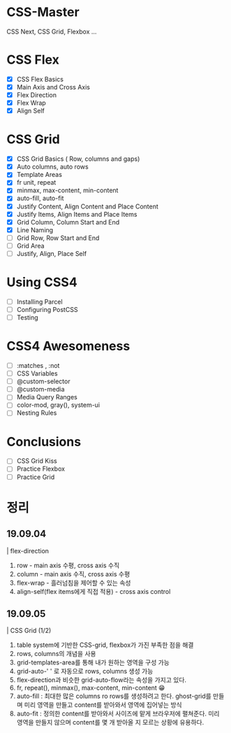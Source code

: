 # CSS-Master

CSS Next, CSS Grid, Flexbox ...

# CSS Flex

- [x] CSS Flex Basics
- [x] Main Axis and Cross Axis
- [x] Flex Direction
- [x] Flex Wrap
- [x] Align Self

# CSS Grid

- [x] CSS Grid Basics ( Row, columns and gaps)
- [x] Auto columns, auto rows
- [x] Template Areas
- [x] fr unit, repeat
- [x] minmax, max-content, min-content
- [x] auto-fill, auto-fit
- [x] Justify Content, Align Content and Place Content
- [x] Justify Items, Align Items and Place Items
- [x] Grid Column, Column Start and End
- [x] Line Naming
- [ ] Grid Row, Row Start and End
- [ ] Grid Area
- [ ] Justify, Align, Place Self

# Using CSS4

- [ ] Installing Parcel
- [ ] Configuring PostCSS
- [ ] Testing

# CSS4 Awesomeness

- [ ] :matches , :not
- [ ] CSS Variables
- [ ] @custom-selector
- [ ] @custom-media
- [ ] Media Query Ranges
- [ ] color-mod, gray(), system-ui
- [ ] Nesting Rules

# Conclusions

- [ ] CSS Grid Kiss
- [ ] Practice Flexbox
- [ ] Practice Grid

# 정리

## 19.09.04

| flex-direction

1. row - main axis 수평, cross axis 수직
2. column - main axis 수직, cross axis 수평
3. flex-wrap - 흘러넘침을 제어할 수 있는 속성
4. align-self(flex items에게 직접 적용) - cross axis control

## 19.09.05

| CSS Grid (1/2)

1. table system에 기반한 CSS-grid, flexbox가 가진 부족한 점을 해결
2. rows, columns의 개념을 사용
3. grid-templates-area를 통해 내가 원하는 영역을 구성 가능
4. grid-auto-' ' 로 자동으로 rows, columns 생성 가능
5. flex-direction과 비슷한 grid-auto-flow라는 속성을 가지고 있다.
6. fr, repeat(), minmax(), max-content, min-content 😁
7. auto-fill : 최대한 많은 columns ro rows를 생성하려고 한다. ghost-grid를 만들며 미리 영역을 만들고 content를 받아와서 영역에 집어넣는 방식
8. auto-fit : 정의한 content를 받아와서 사이즈에 맡게 브라우저에 펼쳐준다. 미리 영역을 만들지 않으며 content를 몇 개 받아올 지 모르는 상황에 유용하다.

